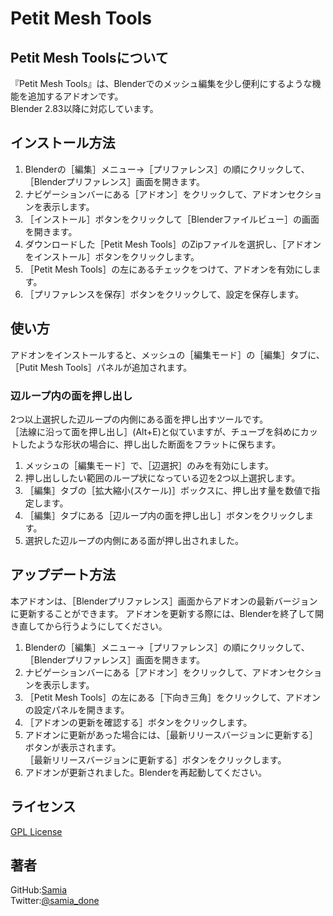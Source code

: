 # Petit Mesh Tools

## Petit Mesh Toolsについて

『Petit Mesh Tools』は、Blenderでのメッシュ編集を少し便利にするような機能を追加するアドオンです。  
Blender 2.83以降に対応しています。

## インストール方法

1. Blenderの［編集］メニュー→［プリファレンス］の順にクリックして、［Blenderプリファレンス］画面を開きます。
1. ナビゲーションバーにある［アドオン］をクリックして、アドオンセクションを表示します。
1. ［インストール］ボタンをクリックして［Blenderファイルビュー］の画面を開きます。
1. ダウンロードした［Petit Mesh Tools］のZipファイルを選択し、［アドオンをインストール］ボタンをクリックします。
1. ［Petit Mesh Tools］の左にあるチェックをつけて、アドオンを有効にします。
1. ［プリファレンスを保存］ボタンをクリックして、設定を保存します。

## 使い方

アドオンをインストールすると、メッシュの［編集モード］の［編集］タブに、［Putit Mesh Tools］パネルが追加されます。  

### 辺ループ内の面を押し出し

2つ以上選択した辺ループの内側にある面を押し出すツールです。  
［法線に沿って面を押し出し］(Alt+E)と似ていますが、チューブを斜めにカットしたような形状の場合に、押し出した断面をフラットに保ちます。

1. メッシュの［編集モード］で、［辺選択］のみを有効にします。
1. 押し出ししたい範囲のループ状になっている辺を2つ以上選択します。
1. ［編集］タブの［拡大縮小(スケール)］ボックスに、押し出す量を数値で指定します。
1. ［編集］タブにある［辺ループ内の面を押し出し］ボタンをクリックします。
1. 選択した辺ループの内側にある面が押し出されました。

## アップデート方法

本アドオンは、［Blenderプリファレンス］画面からアドオンの最新バージョンに更新することができます。
アドオンを更新する際には、Blenderを終了して開き直してから行うようにしてください。

1. Blenderの［編集］メニュー→［プリファレンス］の順にクリックして、［Blenderプリファレンス］画面を開きます。
1. ナビゲーションバーにある［アドオン］をクリックして、アドオンセクションを表示します。
1. ［Petit Mesh Tools］の左にある［下向き三角］をクリックして、アドオンの設定パネルを開きます。
1. ［アドオンの更新を確認する］ボタンをクリックします。
1. アドオンに更新があった場合には、［最新リリースバージョンに更新する］ボタンが表示されます。  
［最新リリースバージョンに更新する］ボタンをクリックします。
1. アドオンが更新されました。Blenderを再起動してください。

## ライセンス

[GPL License](./LICENCE)

## 著者

GitHub:[Samia](https://github.com/samia_done)  
Twitter:[@samia_done](https://twitter.com/samia_done)
